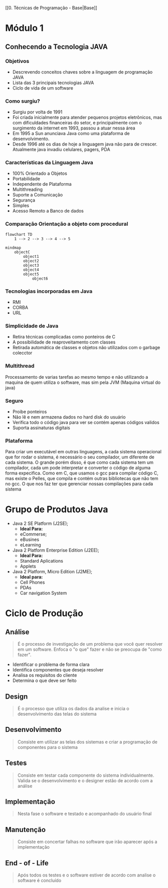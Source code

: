 [[0. Técnicas de Programação - Base|Base]]
# Módulo 1
## Conhecendo a Tecnologia JAVA
### Objetivos
- Descrevendo conceitos chaves sobre a linguagem de programação JAVA
- Lista das 3 principais tecnologias JAVA
- Ciclo de vida de um software
### Como surgiu?
- Surgiu por volta de 1991
- Foi criada inicialmente para atender pequenos projetos eletrônicos, mas com dificuldades financeiras do setor, e principalmente com o surgimento da internet em 1993, passou a atuar nessa área
- Em 1995 a Sun anunciava Java como uma plataforma de desenvolvimento.
- Desde 1996 até os dias de hoje a linguagem java não para de crescer. Atualmente java invadiu celulares, pagers, PDA
### Características da Linguagem Java
- 100% Orientado a Objetos
- Portabilidade 
- Independente de Plataforma
- Multithreading
- Suporte a Comunicação
- Segurança
- Simples
- Acesso Remoto a Banco de dados
### Comparação Orientação a objeto com procedural
```mermaid
flowchart TD
	1 --> 2 --> 3 --> 4 --> 5
```
```mermaid
mindmap
	objectC
		object1
		object2
		object3
		object4
		object5
			object6
```

### Tecnologias incorporadas em Java
- RMI
- CORBA
- URL
### Simplicidade de Java
- Retira técnicas complicadas como ponteiros de C
- A possibilidade de reaproveitamento com classes 
- Retirada automática de classes e objetos não utilizados com o garbage colecctor
### Multithread
Processamento de varias tarefas ao mesmo tempo e não utilizando a maquina de quem utiliza o software, mas sim pela JVM (Maquina virtual do java)
### Seguro
- Proibe ponteiros
- Não lê e nem armazena dados no hard disk do usuário
- Verifica todo o código java para ver se contém apenas códigos validos
- Suporta assinaturas digitais
### Plataforma
Para criar um executável em outras linguagens, a cada sistema operacional que for rodar o sistema, é necessário o seu compilador, um diferente de cada sistema. 
O grande porém disso, é que como cada sistema tem um compilador, cada um pode interpretar e converter o código de alguma forma expecifica. Como em C, que usamos o gcc para compilar código C, mas existe o Pelles, que compila e contém outras bibliotecas que não tem no gcc. O que nos faz ter que gerenciar nossas compilações para cada sistema
# Grupo de Produtos Java
- Java 2 SE Platform (J2SE);
	- **Ideal Para:**
	- eCommerse;
	- eBusines
	- eLearning
- Java 2 Platform Enterprise Edition (J2EE);
	- **Ideal Para:**
	- Standard Aplications
	- Applets
- Java 2 Platform, Micro Edition (J2ME);
	- **Ideal para:**
	- Cell Phones
	- PDAs
	- Car navigation System
# Ciclo de Produção
## Análise
> É o processo de investigação de um problema que você quer resolver em um software. Enfoca o "o que" fazer e não se preocupa de "como fazer".

- Identificar o problema de forma clara
- Identifica componentes que deseja resolver
- Analisa os requisitos do cliente
- Determina o que deve ser feito
## Design
> É o processo que utiliza os dados da analise e inicia o desenvolvimento das telas do sistema

## Desenvolvimento
> Consiste em utilizar as telas dos sistemas e criar a programação de componentes para o sistema 

## Testes
> Consiste em testar cada componente do sistema individualmente. Valida se o desenvolvimento e o designer estão de acordo com a análise

## Implementação
> Nesta fase o software e testado e acompanhado do usuário final

## Manutenção
> Consiste em concertar falhas no software que irão aparecer após a implementação

## End - of - Life
> Após todos os testes e o software estiver de acordo com analise o software é concluído

